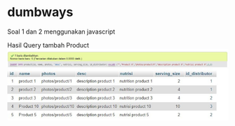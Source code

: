 # dumbways

Soal 1 dan 2 menggunakan javascript

Hasil Query tambah Product
![Alt text](4a1.jpg?raw=true "Optional Title")
![Alt text](4a2.jpg?raw=true "Optional Title")

